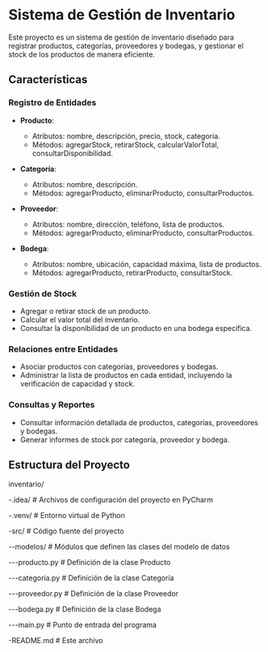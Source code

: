 # Sistema de Gestión de Inventario

Este proyecto es un sistema de gestión de inventario diseñado para registrar productos, categorías, proveedores y bodegas, y gestionar el stock de los productos de manera eficiente.

## Características

### Registro de Entidades

- **Producto**: 
  - Atributos: nombre, descripción, precio, stock, categoría.
  - Métodos: agregarStock, retirarStock, calcularValorTotal, consultarDisponibilidad.

- **Categoría**: 
  - Atributos: nombre, descripción.
  - Métodos: agregarProducto, eliminarProducto, consultarProductos.

- **Proveedor**: 
  - Atributos: nombre, dirección, teléfono, lista de productos.
  - Métodos: agregarProducto, eliminarProducto, consultarProductos.

- **Bodega**: 
  - Atributos: nombre, ubicación, capacidad máxima, lista de productos.
  - Métodos: agregarProducto, retirarProducto, consultarStock.

### Gestión de Stock

- Agregar o retirar stock de un producto.
- Calcular el valor total del inventario.
- Consultar la disponibilidad de un producto en una bodega específica.

### Relaciones entre Entidades

- Asociar productos con categorías, proveedores y bodegas.
- Administrar la lista de productos en cada entidad, incluyendo la verificación de capacidad y stock.

### Consultas y Reportes

- Consultar información detallada de productos, categorías, proveedores y bodegas.
- Generar informes de stock por categoría, proveedor y bodega.

## Estructura del Proyecto

inventario/

-.idea/ # Archivos de configuración del proyecto en PyCharm

-.venv/ # Entorno virtual de Python

-src/ # Código fuente del proyecto

--modelos/ # Módulos que definen las clases del modelo de datos

---producto.py # Definición de la clase Producto

---categoria.py # Definición de la clase Categoría

---proveedor.py # Definición de la clase Proveedor

---bodega.py # Definición de la clase Bodega

---main.py # Punto de entrada del programa

 -README.md # Este archivo

